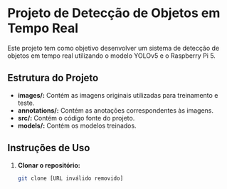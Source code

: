 
# Projeto de Detecção de Objetos em Tempo Real

Este projeto tem como objetivo desenvolver um sistema de detecção de objetos em tempo real utilizando o modelo YOLOv5 e o Raspberry Pi 5.

## Estrutura do Projeto
* **images/:** Contém as imagens originais utilizadas para treinamento e teste.
* **annotations/:** Contém as anotações correspondentes às imagens.
* **src/:** Contém o código fonte do projeto.
* **models/:** Contém os modelos treinados.

## Instruções de Uso
1. **Clonar o repositório:**
   ```bash
   git clone [URL inválido removido]
